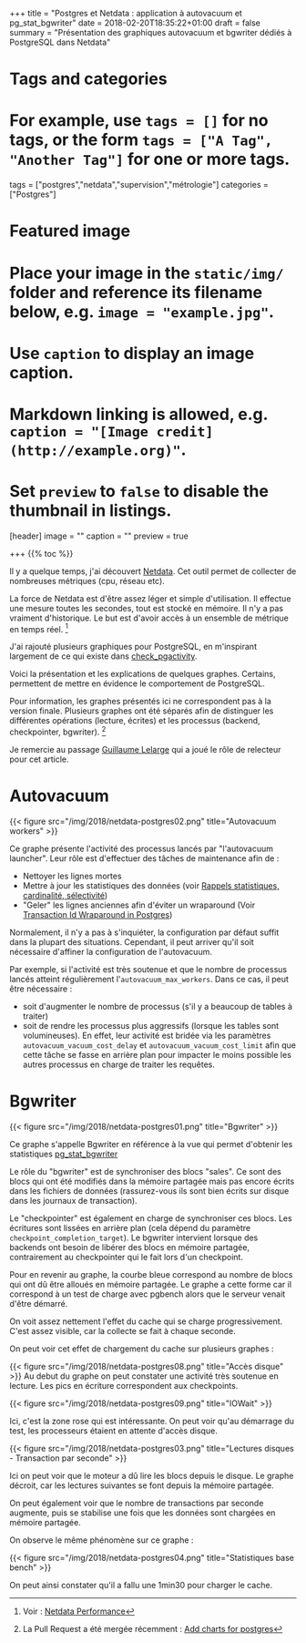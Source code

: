 +++
title = "Postgres et Netdata : application à autovacuum et pg_stat_bgwriter"
date = 2018-02-20T18:35:22+01:00
draft = false
summary = "Présentation des graphiques autovacuum et bgwriter dédiés à PostgreSQL dans Netdata"

# Tags and categories
# For example, use `tags = []` for no tags, or the form `tags = ["A Tag", "Another Tag"]` for one or more tags.
tags = ["postgres","netdata","supervision","métrologie"]
categories = ["Postgres"]

# Featured image
# Place your image in the `static/img/` folder and reference its filename below, e.g. `image = "example.jpg"`.
# Use `caption` to display an image caption.
#   Markdown linking is allowed, e.g. `caption = "[Image credit](http://example.org)"`.
# Set `preview` to `false` to disable the thumbnail in listings.
[header]
image = ""
caption = ""
preview = true

+++
{{% toc %}}

Il y a quelque temps, j'ai découvert [Netdata](https://my-netdata.io/).
Cet outil permet de collecter de nombreuses métriques (cpu, réseau etc).

La force de Netdata est d'être assez léger et simple d'utilisation. Il effectue
une mesure toutes les secondes, tout est stocké en mémoire. Il n'y a pas vraiment
d'historique. Le but est d'avoir accès à un ensemble de métrique en temps réel. [^1]

J'ai rajouté plusieurs graphiques pour PostgreSQL, en m'inspirant largement de
ce qui existe dans [check_pgactivity](https://github.com/OPMDG/check_pgactivity).

Voici la présentation et les explications de quelques graphes. Certains,
permettent de mettre en évidence le comportement de PostgreSQL.

Pour information, les graphes présentés ici ne correspondent pas à la version finale.
Plusieurs graphes ont été séparés afin de distinguer les différentes opérations
(lecture, écrites) et les processus (backend, checkpointer, bgwriter). [^2]

Je remercie au passage [Guillaume Lelarge](https://twitter.com/g_lelarge) qui a
joué le rôle de relecteur pour cet article.

# Autovacuum

{{< figure src="/img/2018/netdata-postgres02.png" title="Autovacuum workers" >}}

Ce graphe présente l'activité des processus lancés par "l'autovacuum launcher".
Leur rôle est d'effectuer des tâches de maintenance afin de :

  * Nettoyer les lignes mortes
  * Mettre à jour les statistiques des données (voir [Rappels statistiques, cardinalité, sélectivité](https://blog.anayrat.info/2017/11/26/postgresql-jsonb-et-statistiques/#rappels-statistiques-cardinalit%C3%A9-s%C3%A9lectivit%C3%A9))
  * "Geler" les lignes anciennes afin d'éviter un wraparound (Voir [Transaction Id Wraparound in Postgres](http://malisper.me/transaction-id-wraparound-in-postgres/))

Normalement, il n'y a pas à s'inquiéter, la configuration par défaut suffit dans
la plupart des situations. Cependant, il peut arriver qu'il soit nécessaire
d'affiner la configuration de l'autovacuum.

Par exemple, si l'activité est très soutenue et que le nombre de processus lancés
atteint régulièrement l'`autovacuum_max_workers`. Dans ce cas, il peut être nécessaire :

  * soit d'augmenter le nombre de processus (s'il y a beaucoup de tables à traiter)
  * soit de rendre les processus plus aggressifs (lorsque les tables sont volumineuses).
  En effet, leur activité est bridée via les paramètres `autovacuum_vacuum_cost_delay`
  et `autovacuum_vacuum_cost_limit` afin que cette tâche se fasse en arrière plan
  pour impacter le moins possible les autres processus en charge de traiter les requêtes.

# Bgwriter

{{< figure src="/img/2018/netdata-postgres01.png" title="Bgwriter" >}}

Ce graphe s'appelle Bgwriter en référence à la vue qui permet d'obtenir les statistiques [pg_stat_bgwriter](https://www.postgresql.org/docs/current/static/monitoring-stats.html#PG-STAT-BGWRITER-VIEW)

Le rôle du "bgwriter" est de synchroniser des blocs "sales". Ce sont des blocs qui
ont été modifiés dans la mémoire partagée mais pas encore écrits dans les fichiers
de données (rassurez-vous ils sont bien écrits sur disque dans les journaux de transaction).

Le "checkpointer" est également en charge de synchroniser ces blocs. Les écritures
sont lissées en arrière plan (cela dépend du paramètre `checkpoint_completion_target`).
Le bgwriter intervient lorsque des backends ont besoin de libérer des blocs en
mémoire partagée,  contrairement au checkpointer qui le fait lors d'un checkpoint.

Pour en revenir au graphe, la courbe bleue correspond au nombre de blocs qui ont
dû être alloués en mémoire partagée. Le graphe a cette forme car il correspond à
un test de charge avec pgbench alors que le serveur venait d'être démarré.

On voit assez nettement l'effet du cache qui se charge progressivement. C'est
assez visible, car la collecte se fait à chaque seconde.

On peut voir cet effet de chargement du cache sur plusieurs graphes :

{{< figure src="/img/2018/netdata-postgres08.png" title="Accès disque" >}}
Au debut du graphe on peut constater une activité très soutenue en lecture.
Les pics en écriture correspondent aux checkpoints.


{{< figure src="/img/2018/netdata-postgres09.png" title="IOWait" >}}

Ici, c'est la zone rose qui est intéressante. On peut voir qu'au démarrage du test,
les processeurs étaient en attente d'accès disque.

{{< figure src="/img/2018/netdata-postgres03.png" title="Lectures disques - Transaction par seconde" >}}

Ici on peut voir que le moteur a dû lire les blocs depuis le disque. Le graphe
décroit, car les lectures suivantes se font depuis la mémoire partagée.

On peut également voir que le nombre de transactions par seconde augmente, puis
se stabilise une fois que les données sont chargées en mémoire partagée.

On observe le même phénomène sur ce graphe :

{{< figure src="/img/2018/netdata-postgres04.png" title="Statistiques base bench" >}}

On peut ainsi constater qu'il a fallu une 1min30 pour charger le cache.



[^1]: Voir : [Netdata Performance](https://github.com/firehol/netdata/wiki/Performance)
[^2]: La Pull Request a été mergée récemment : [Add charts for postgres](https://github.com/firehol/netdata/pull/3400)
